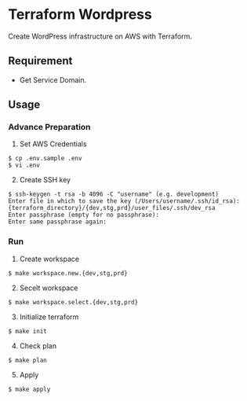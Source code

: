# Terraform Wordpress
Create WordPress infrastructure on AWS with Terraform.

## Requirement
- Get Service Domain.

## Usage
### Advance Preparation
1. Set AWS Credentials
```
$ cp .env.sample .env
$ vi .env
```

2. Create SSH key
```
$ ssh-keygen -t rsa -b 4096 -C "username" (e.g. development)
Enter file in which to save the key (/Users/username/.ssh/id_rsa): {terraform_directory}/{dev,stg,prd}/user_files/.ssh/dev_rsa
Enter passphrase (empty for no passphrase):
Enter same passphrase again:
```

### Run
1. Create workspace
```
$ make workspace.new.{dev,stg,prd}
```

2. Secelt workspace
```
$ make workspace.select.{dev,stg,prd}
```

3. Initialize terraform
```
$ make init
```

4. Check plan
```
$ make plan
```

5. Apply
```
$ make apply
```
